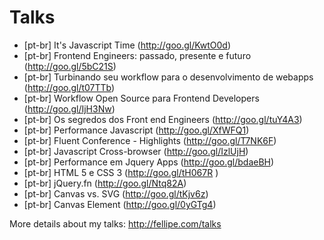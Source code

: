# Talks

- [pt-br] It's Javascript Time (http://goo.gl/KwtO0d)
- [pt-br] Frontend Engineers: passado, presente e futuro (http://goo.gl/5bC21S)
- [pt-br] Turbinando seu workflow para o desenvolvimento de webapps (http://goo.gl/t07TTb)
- [pt-br] Workflow Open Source para Frontend Developers (http://goo.gl/IjH3Nw)
- [pt-br] Os segredos dos Front end Engineers (http://goo.gl/tuY4A3)
- [pt-br] Performance Javascript (http://goo.gl/XfWFQ1)
- [pt-br] Fluent Conference - Highlights (http://goo.gl/T7NK6F)
- [pt-br] Javascript Cross-browser (http://goo.gl/IzlUjH)
- [pt-br] Performance em Jquery Apps (http://goo.gl/bdaeBH)
- [pt-br] HTML 5 e CSS 3 (http://goo.gl/tH067R )
- [pt-br] jQuery.fn (http://goo.gl/Ntq82A)
- [pt-br] Canvas vs. SVG (http://goo.gl/tKjv6z)
- [pt-br] Canvas Element (http://goo.gl/0yGTg4)

More details about my talks: http://fellipe.com/talks